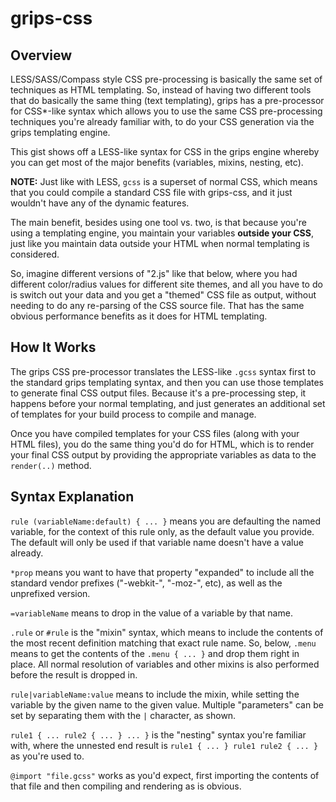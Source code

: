 # grips-css

## Overview

LESS/SASS/Compass style CSS pre-processing is basically the same set of techniques as HTML templating. So, instead of having two different tools that do basically the same thing (text templating), grips has a pre-processor for CSS*-like syntax which allows you to use the same CSS pre-processing techniques you're already familiar with, to do your CSS generation via the grips templating engine.

This gist shows off a LESS-like syntax for CSS in the grips engine whereby you can get most of the major benefits (variables, mixins, nesting, etc).

**NOTE:** Just like with LESS, `gcss` is a superset of normal CSS, which means that you could compile a standard CSS file with grips-css, and it just wouldn't have any of the dynamic features.

The main benefit, besides using one tool vs. two, is that because you're using a templating engine, you maintain your variables **outside your CSS**, just like you maintain data outside your HTML when normal templating is considered.

So, imagine different versions of "2.js" like that below, where you had different color/radius values for different site themes, and all you have to do is switch out your data and you get a "themed" CSS file as output, without needing to do any re-parsing of the CSS source file. That has the same obvious performance benefits as it does for HTML templating.

## How It Works

The grips CSS pre-processor translates the LESS-like `.gcss` syntax first to the standard grips templating syntax, and then you can use those templates to generate final CSS output files. Because it's a pre-processing step, it happens before your normal templating, and just generates an additional set of templates for your build process to compile and manage.

Once you have compiled templates for your CSS files (along with your HTML files), you do the same thing you'd do for HTML, which is to render your final CSS output by providing the appropriate variables as data to the `render(..)` method.

## Syntax Explanation
`rule (variableName:default) { ... }` means you are defaulting the named variable, for the context of this rule only, as the default value you provide. The default will only be used if that variable name doesn't have a value already.

`*prop` means you want to have that property "expanded" to include all the standard vendor prefixes ("-webkit-", "-moz-", etc), as well as the unprefixed version.

`=variableName` means to drop in the value of a variable by that name.

`.rule` or `#rule` is the "mixin" syntax, which means to include the contents of the most recent definition matching that exact rule name. So, below, `.menu` means to get the contents of the `.menu { ... }` and drop them right in place. All normal resolution of variables and other mixins is also performed before the result is dropped in.

`rule|variableName:value` means to include the mixin, while setting the variable by the given name to the given value. Multiple "parameters" can be set by separating them with the `|` character, as shown.

`rule1 { ... rule2 { ... } ... }` is the "nesting" syntax you're familiar with, where the unnested end result is `rule1 { ... } rule1 rule2 { ... }` as you're used to.

`@import "file.gcss"` works as you'd expect, first importing the contents of that file and then compiling and rendering as is obvious.
